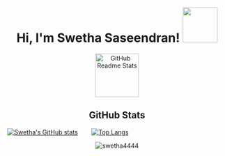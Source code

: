 <h1 align="center">Hi, I'm Swetha Saseendran! <img src="https://github.com/TheDudeThatCode/TheDudeThatCode/blob/master/Assets/Developer.gif" width="80px"></h1> 

<p align="center">
 <img width="100px" src="https://res.cloudinary.com/anuraghazra/image/upload/v1594908242/logo_ccswme.svg" align="center" alt="GitHub Readme Stats" />
 <h2 align="center">GitHub Stats</h2>
</p>



[![Swetha's GitHub stats](https://github-readme-stats.vercel.app/api?username=swetha4444)](https://github.com/swetha4444) 
&nbsp;&nbsp;&nbsp;&nbsp;&nbsp;&nbsp;
[![Top Langs](https://github-readme-stats.vercel.app/api/top-langs/?username=swetha4444&exclude_repo=github-readme-stats,swetha4444.github.io)](https://github.com/swetha4444)
<p align="center"><img align="center" src="https://github-readme-streak-stats.herokuapp.com/?user=swetha4444&" alt="swetha4444" /></p>



